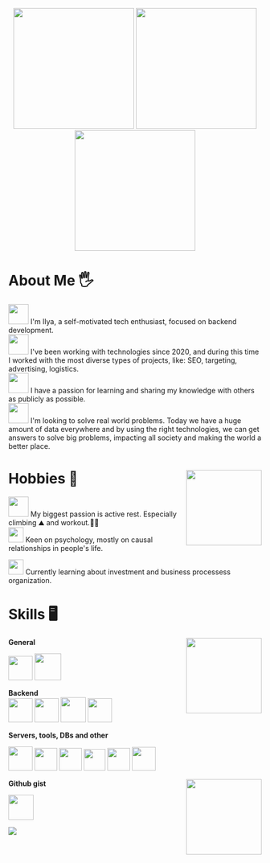 <p align="center">
 <img width="240" height="240" src="https://media2.giphy.com/media/NHA2Adla3bub73guuE/giphy.gif?cid=790b76110ced4ebe391dacca5932fc1a1642da3ff615fc7d&rid=giphy.gif&ct=g"> 
 <img width="240" height="240" src="https://media2.giphy.com/media/NHA2Adla3bub73guuE/giphy.gif?cid=790b76110ced4ebe391dacca5932fc1a1642da3ff615fc7d&rid=giphy.gif&ct=g"> 
 <img width="240" height="240" src="https://media2.giphy.com/media/NHA2Adla3bub73guuE/giphy.gif?cid=790b76110ced4ebe391dacca5932fc1a1642da3ff615fc7d&rid=giphy.gif&ct=g"> 
 
  
# About Me 🖐	
  
<img width="40" height="40" src="https://media.giphy.com/media/lRLzrbhmh5pFf4jOga/giphy.gif"> I'm Ilya, a self-motivated tech enthusiast, focused on backend development.  
  <img width="40" height="40" src="https://media.giphy.com/media/irv7qwknRUyWYqtMJL/giphy.gif">  I've been working with technologies since 2020, and during this time I worked with the most diverse types of projects, like: SEO, targeting, advertising, logistics.   
 <img width="40" height="40" src="https://media.giphy.com/media/KXcGsqKemtU3sqbbB4/giphy.gif">  I have a passion for learning and sharing my knowledge with others as publicly as possible.  
<img width="40" height="40" src="https://media.giphy.com/media/lkutj7nyS1ZzTwOKOC/giphy.gif">  I'm looking to solve real world problems. Today we have a huge amount of data everywhere and by using the right technologies, we can get answers to solve big problems, impacting all society and making the world a better place.  

  # Hobbies 🙌 <img align="right" width="150" height="150" src="https://camo.githubusercontent.com/70dc92733df13c148e2ef592e06812773e6e7649a0a3a5fe1dfc177f6c9b22da/68747470733a2f2f692e67697068792e636f6d2f6d656469612f32367566646970517155326c684e4134672f67697068792e77656270">

   <img width="40" height="40" src="https://media.giphy.com/media/niEAzyfzWdfbL6dO6I/giphy.gif"> My biggest passion is active rest. Especially climbing ⛰️ and workout.🏋️‍♂️  
  <img width="30" height="30" src="https://media.giphy.com/media/1hQZvWM3kKnAy30vCa/giphy.gifhttps://media.giphy.com/media/niEAzyfzWdfbL6dO6I/giphy.gif"> Keen on psychology, mostly on causal relationships in people's life.  
  
  <img width="30" height="30" src="https://media.giphy.com/media/Q24z3W4CY5r0uXeTWA/giphy.gif"> Currently learning about investment and business processess organization.
  
# Skills 🖥️
**General** <img align="right" width="150" height="150" src="https://camo.githubusercontent.com/d1e31dc52cf700fe195916ba84c533b868ba02d58fe5ad5503c210324f1a6096/68747470733a2f2f692e67697068792e636f6d2f6d656469612f4c6d4e77724268656a6b4b394546503530342f323030772e77656270">
 

 [<img src="https://upload.wikimedia.org/wikipedia/commons/4/4c/Typescript_logo_2020.svg" width="48">](https://www.typescriptlang.org/)   [<img src="https://www.docker.com/wp-content/uploads/2022/03/vertical-logo-monochromatic.png" width="53">](https://www.docker.com/)

**Backend**  
 [<img src="https://miro.medium.com/max/400/1*tfZa4vsI6UusJYt_fzvGnQ.png" width="48">](https://nodejs.org/en/)  [<img src="https://wsofter.ru/wp-content/uploads/2017/12/node-express.png" width="48">](http://expressjs.com/) [<img src="https://smartteksas.com/wp-content/uploads/2021/05/Koa.png" width="50">](https://koajs.com/) [<img src="https://upload.wikimedia.org/wikipedia/commons/thumb/8/8f/Orange_lambda.svg/1959px-Orange_lambda.svg.png" width="48">](https://aws.amazon.com/lambda/)

**Servers, tools, DBs and other**
  
 [<img src="https://upload.wikimedia.org/wikipedia/commons/2/29/Postgresql_elephant.svg" width="48">](https://www.postgresql.org/) [<img src="https://assets.zabbix.com/img/brands/aws_s3.svg" width="45">](https://aws.amazon.com/s3/) [<img src="https://cdn.worldvectorlogo.com/logos/aws-dynamodb.svg" width="45">](https://aws.amazon.com/dynamodb/) [<img src="https://seeklogo.com/images/A/aws-sqs-simple-queue-service-logo-8884A71ECB-seeklogo.com.png" width="43">](https://aws.amazon.com/sqs/) [<img src="https://cdn.worldvectorlogo.com/logos/rabbitmq.svg" width="45">](https://www.rabbitmq.com/) [<img src="https://upload.wikimedia.org/wikipedia/commons/thumb/9/96/Socket-io.svg/1024px-Socket-io.svg.png" width="47">](https://socket.io/) 

 **Github gist**   <img align="right" width="150" height="150" src="https://media0.giphy.com/media/J3MJAf2FbKO8oaTaTv/giphy.gif?cid=ecf05e47xzs8l2yanlnplaj60uagt0r5u4z0rg9nxjwggfyu&rid=giphy.gif&ct=g">
 
 
 [<img src="https://cdn-icons-png.flaticon.com/512/25/25231.png" width="50">](https://gist.github.com/igirin) 
 
 
 ![](https://gitwar.herokuapp.com/badge?username=igirin&color=red) 
 
